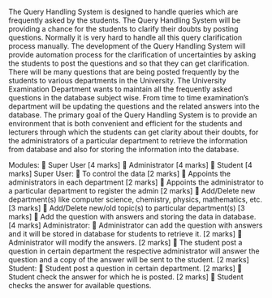 The Query Handling System is designed to handle queries which are frequently asked by the students. The Query Handling System will be providing a chance for the students to clarify their doubts by posting questions. Normally it is very hard to handle all this query clarification process manually. The development of the Query Handling System will provide automation process for the clarification of uncertainties by asking the students to post the questions and so that they can get clarification. There will be many questions that are being posted frequently by the students to various departments in the University. The University Examination Department wants to maintain all the frequently asked questions in the database subject wise. From time to time examination’s department will be updating the questions and the related answers into the database. The primary goal of the Query Handling System is to provide an environment that is both convenient and efficient for the students and lecturers through which the students can get clarity about their doubts, for the administrators of a particular department to retrieve the information from database and also for storing the information into the database.

Modules:  Super User [4 marks]  Administrator [4 marks]  Student [4 marks] Super User:  To control the data [2 marks]  Appoints the administrators in each department [2 marks]  Appoints the administrator to a particular department to register the admin [2 marks]  Add/Delete new department(s) like computer science, chemistry, physics, mathematics, etc. [3 marks]  Add/Delete new/old topic(s) to particular department(s) [3 marks]  Add the question with answers and storing the data in database. [4 marks] Administrator:  Administrator can add the question with answers and it will be stored in database for students to retrieve it. [2 marks]  Administrator will modify the answers. [2 marks]  The student post a question in certain department the respective administrator will answer the question and a copy of the answer will be sent to the student. [2 marks] Student:  Student post a question in certain department. [2 marks]  Student check the answer for which he is posted. [2 marks]  Student checks the answer for available questions.